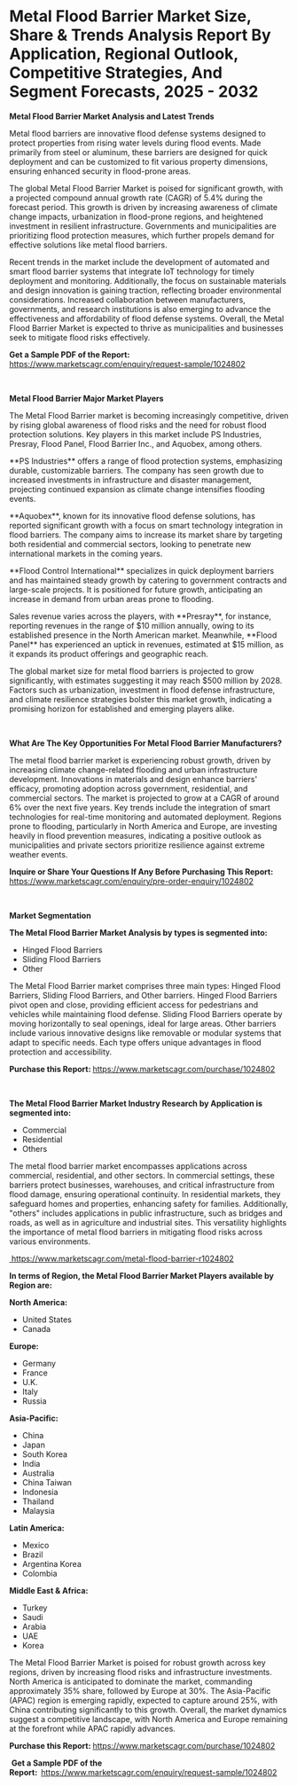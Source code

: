 <p><h1>Metal Flood Barrier Market Size, Share & Trends Analysis Report By Application, Regional Outlook, Competitive Strategies, And Segment Forecasts, 2025 - 2032</h1></p><p><strong>Metal Flood Barrier Market Analysis and Latest Trends</strong></p>
<p><p>Metal flood barriers are innovative flood defense systems designed to protect properties from rising water levels during flood events. Made primarily from steel or aluminum, these barriers are designed for quick deployment and can be customized to fit various property dimensions, ensuring enhanced security in flood-prone areas. </p><p>The global Metal Flood Barrier Market is poised for significant growth, with a projected compound annual growth rate (CAGR) of 5.4% during the forecast period. This growth is driven by increasing awareness of climate change impacts, urbanization in flood-prone regions, and heightened investment in resilient infrastructure. Governments and municipalities are prioritizing flood protection measures, which further propels demand for effective solutions like metal flood barriers.</p><p>Recent trends in the market include the development of automated and smart flood barrier systems that integrate IoT technology for timely deployment and monitoring. Additionally, the focus on sustainable materials and design innovation is gaining traction, reflecting broader environmental considerations. Increased collaboration between manufacturers, governments, and research institutions is also emerging to advance the effectiveness and affordability of flood defense systems. Overall, the Metal Flood Barrier Market is expected to thrive as municipalities and businesses seek to mitigate flood risks effectively.</p></p>
<p><strong>Get a Sample PDF of the Report:&nbsp;</strong> <a href="https://www.marketscagr.com/enquiry/request-sample/1024802?utm_campaign=2653&utm_medium=2&utm_source=Github&utm_content=ia&utm_term=17042025&utm_id=metal-flood-barrier">https://www.marketscagr.com/enquiry/request-sample/1024802</a></p>
<p>&nbsp;</p>
<p><strong>Metal Flood Barrier Major Market Players</strong></p>
<p><p>The Metal Flood Barrier market is becoming increasingly competitive, driven by rising global awareness of flood risks and the need for robust flood protection solutions. Key players in this market include PS Industries, Presray, Flood Panel, Flood Barrier Inc., and Aquobex, among others.</p><p>**PS Industries** offers a range of flood protection systems, emphasizing durable, customizable barriers. The company has seen growth due to increased investments in infrastructure and disaster management, projecting continued expansion as climate change intensifies flooding events.</p><p>**Aquobex**, known for its innovative flood defense solutions, has reported significant growth with a focus on smart technology integration in flood barriers. The company aims to increase its market share by targeting both residential and commercial sectors, looking to penetrate new international markets in the coming years.</p><p>**Flood Control International** specializes in quick deployment barriers and has maintained steady growth by catering to government contracts and large-scale projects. It is positioned for future growth, anticipating an increase in demand from urban areas prone to flooding.</p><p>Sales revenue varies across the players, with **Presray**, for instance, reporting revenues in the range of $10 million annually, owing to its established presence in the North American market. Meanwhile, **Flood Panel** has experienced an uptick in revenues, estimated at $15 million, as it expands its product offerings and geographic reach.</p><p>The global market size for metal flood barriers is projected to grow significantly, with estimates suggesting it may reach $500 million by 2028. Factors such as urbanization, investment in flood defense infrastructure, and climate resilience strategies bolster this market growth, indicating a promising horizon for established and emerging players alike.</p></p>
<p>&nbsp;</p>
<p><strong>What Are The Key Opportunities For Metal Flood Barrier Manufacturers?</strong></p>
<p><p>The metal flood barrier market is experiencing robust growth, driven by increasing climate change-related flooding and urban infrastructure development. Innovations in materials and design enhance barriers' efficacy, promoting adoption across government, residential, and commercial sectors. The market is projected to grow at a CAGR of around 6% over the next five years. Key trends include the integration of smart technologies for real-time monitoring and automated deployment. Regions prone to flooding, particularly in North America and Europe, are investing heavily in flood prevention measures, indicating a positive outlook as municipalities and private sectors prioritize resilience against extreme weather events.</p></p>
<p><strong>Inquire or Share Your Questions If Any Before Purchasing This Report:</strong> <a href="https://www.marketscagr.com/enquiry/pre-order-enquiry/1024802?utm_campaign=2653&utm_medium=2&utm_source=Github&utm_content=ia&utm_term=17042025&utm_id=metal-flood-barrier">https://www.marketscagr.com/enquiry/pre-order-enquiry/1024802</a></p>
<p>&nbsp;</p>
<p><strong>Market Segmentation</strong></p>
<p><strong>The Metal Flood Barrier Market Analysis by types is segmented into:</strong></p>
<p><ul><li>Hinged Flood Barriers</li><li>Sliding Flood Barriers</li><li>Other</li></ul></p>
<p><p>The Metal Flood Barrier market comprises three main types: Hinged Flood Barriers, Sliding Flood Barriers, and Other barriers. Hinged Flood Barriers pivot open and close, providing efficient access for pedestrians and vehicles while maintaining flood defense. Sliding Flood Barriers operate by moving horizontally to seal openings, ideal for large areas. Other barriers include various innovative designs like removable or modular systems that adapt to specific needs. Each type offers unique advantages in flood protection and accessibility.</p></p>
<p><strong>Purchase this Report:&nbsp;</strong><a href="https://www.marketscagr.com/purchase/1024802?utm_campaign=2653&utm_medium=2&utm_source=Github&utm_content=ia&utm_term=17042025&utm_id=metal-flood-barrier">https://www.marketscagr.com/purchase/1024802</a></p>
<p>&nbsp;</p>
<p><strong>The Metal Flood Barrier Market Industry Research by Application is segmented into:</strong></p>
<p><ul><li>Commercial</li><li>Residential</li><li>Others</li></ul></p>
<p><p>The metal flood barrier market encompasses applications across commercial, residential, and other sectors. In commercial settings, these barriers protect businesses, warehouses, and critical infrastructure from flood damage, ensuring operational continuity. In residential markets, they safeguard homes and properties, enhancing safety for families. Additionally, "others" includes applications in public infrastructure, such as bridges and roads, as well as in agriculture and industrial sites. This versatility highlights the importance of metal flood barriers in mitigating flood risks across various environments.</p></p>
<p><a href="https://www.marketscagr.com/metal-flood-barrier-r1024802?utm_campaign=2653&utm_medium=2&utm_source=Github&utm_content=ia&utm_term=17042025&utm_id=metal-flood-barrier">&nbsp;https://www.marketscagr.com/metal-flood-barrier-r1024802</a></p>
<p><strong>In terms of Region, the Metal Flood Barrier Market Players available by Region are:</strong></p>
<p>
    <p> <strong> North America: </strong>
        <ul>
            <li>United States</li>
            <li>Canada</li>
        </ul>
        </p> 
    <p> <strong> Europe: </strong>
        <ul>
            <li>Germany</li>
            <li>France</li>
            <li>U.K.</li>
            <li>Italy</li>
            <li>Russia</li>
        </ul>
        </p> 
    <p> <strong> Asia-Pacific: </strong>
        <ul>
            <li>China</li>
            <li>Japan</li>
            <li>South Korea</li>
            <li>India</li>
            <li>Australia</li>
            <li>China Taiwan</li>
            <li>Indonesia</li>
            <li>Thailand</li>
            <li>Malaysia</li>
        </ul>
        </p> 
    <p> <strong> Latin America: </strong>
        <ul>
            <li>Mexico</li>
            <li>Brazil</li>
            <li>Argentina Korea</li>
            <li>Colombia</li>
        </ul>
        </p> 
    <p> <strong> Middle East & Africa: </strong>
        <ul>
            <li>Turkey</li>
            <li>Saudi</li>
            <li>Arabia</li>
            <li>UAE</li>
            <li>Korea</li>
        </ul>
    </p>
    </p>
<p><p>The Metal Flood Barrier Market is poised for robust growth across key regions, driven by increasing flood risks and infrastructure investments. North America is anticipated to dominate the market, commanding approximately 35% share, followed by Europe at 30%. The Asia-Pacific (APAC) region is emerging rapidly, expected to capture around 25%, with China contributing significantly to this growth. Overall, the market dynamics suggest a competitive landscape, with North America and Europe remaining at the forefront while APAC rapidly advances.</p></p>
<p><strong>Purchase this Report: </strong><a href="https://www.marketscagr.com/purchase/1024802?utm_campaign=2653&utm_medium=2&utm_source=Github&utm_content=ia&utm_term=17042025&utm_id=metal-flood-barrier">https://www.marketscagr.com/purchase/1024802</a></p>
<p>&nbsp;<strong>Get a Sample PDF of the Report:&nbsp;&nbsp;</strong><a href="https://www.marketscagr.com/enquiry/request-sample/1024802?utm_campaign=2653&utm_medium=2&utm_source=Github&utm_content=ia&utm_term=17042025&utm_id=metal-flood-barrier">https://www.marketscagr.com/enquiry/request-sample/1024802</a></p>
<p><strong></strong></p>
<p><p></p><p></p><p></p></p>